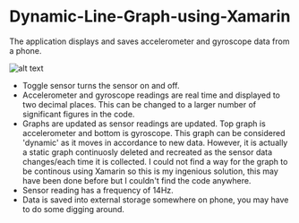 # Dynamic-Line-Graph-using-Xamarin

The application displays and saves accelerometer and gyroscope data from a phone.

![alt text](https://github.com/DeAsianOne/Dynamic-Line-Graph-using-Xamarin/blob/main/_Images/App.jpg?raw=true)

- Toggle sensor turns the sensor on and off.
- Accelerometer and gyroscope readings are real time and displayed to two decimal places. This can be changed to a larger number of significant figures in the code.
- Graphs are updated as sensor readings are updated. Top graph is accelerometer and bottom is gyroscope. This graph can be considered 'dynamic' as it moves in accordance to new data. However, it is actually a static graph continuosly deleted and recreated as the sensor data changes/each time it is collected. I could not find a way for the graph to be continous using Xamarin so this is my ingenious solution, this may have been done before but I couldn't find the code anywhere.
- Sensor reading has a frequency of 14Hz.
- Data is saved into external storage somewhere on phone, you may have to do some digging around. 

